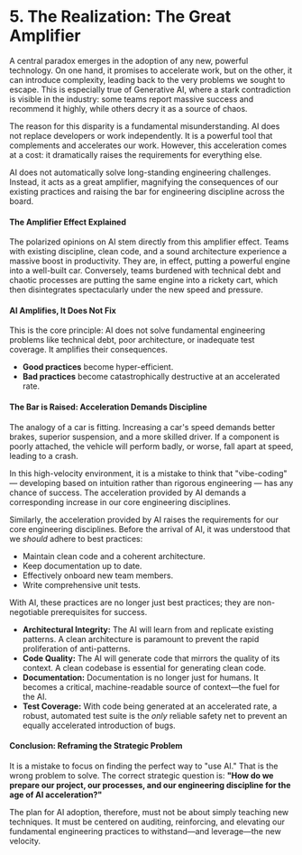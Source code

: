 # 5. The Realization: The Great Amplifier

A central paradox emerges in the adoption of any new, powerful technology. On one hand, it promises to accelerate work, but on the other, it can introduce complexity, leading back to the very problems we sought to escape. This is especially true of Generative AI, where a stark contradiction is visible in the industry: some teams report massive success and recommend it highly, while others decry it as a source of chaos.

The reason for this disparity is a fundamental misunderstanding. AI does not replace developers or work independently. It is a powerful tool that complements and accelerates our work. However, this acceleration comes at a cost: it dramatically raises the requirements for everything else.

AI does not automatically solve long-standing engineering challenges. Instead, it acts as a great amplifier, magnifying the consequences of our existing practices and raising the bar for engineering discipline across the board.

#### **The Amplifier Effect Explained**

The polarized opinions on AI stem directly from this amplifier effect. Teams with existing discipline, clean code, and a sound architecture experience a massive boost in productivity. They are, in effect, putting a powerful engine into a well-built car. Conversely, teams burdened with technical debt and chaotic processes are putting the same engine into a rickety cart, which then disintegrates spectacularly under the new speed and pressure.

#### **AI Amplifies, It Does Not Fix**

This is the core principle: AI does not solve fundamental engineering problems like technical debt, poor architecture, or inadequate test coverage. It amplifies their consequences.
*   **Good practices** become hyper-efficient.
*   **Bad practices** become catastrophically destructive at an accelerated rate.

#### **The Bar is Raised: Acceleration Demands Discipline**

The analogy of a car is fitting. Increasing a car's speed demands better brakes, superior suspension, and a more skilled driver. If a component is poorly attached, the vehicle will perform badly, or worse, fall apart at speed, leading to a crash.

In this high-velocity environment, it is a mistake to think that "vibe-coding" — developing based on intuition rather than rigorous engineering — has any chance of success. The acceleration provided by AI demands a corresponding increase in our core engineering disciplines.

Similarly, the acceleration provided by AI raises the requirements for our core engineering disciplines. Before the arrival of AI, it was understood that we *should* adhere to best practices:
*   Maintain clean code and a coherent architecture.
*   Keep documentation up to date.
*   Effectively onboard new team members.
*   Write comprehensive unit tests.

With AI, these practices are no longer just best practices; they are non-negotiable prerequisites for success.
*   **Architectural Integrity:** The AI will learn from and replicate existing patterns. A clean architecture is paramount to prevent the rapid proliferation of anti-patterns.
*   **Code Quality:** The AI will generate code that mirrors the quality of its context. A clean codebase is essential for generating clean code.
*   **Documentation:** Documentation is no longer just for humans. It becomes a critical, machine-readable source of context—the fuel for the AI.
*   **Test Coverage:** With code being generated at an accelerated rate, a robust, automated test suite is the *only* reliable safety net to prevent an equally accelerated introduction of bugs.

#### **Conclusion: Reframing the Strategic Problem**

It is a mistake to focus on finding the perfect way to "use AI." That is the wrong problem to solve. The correct strategic question is: **"How do we prepare our project, our processes, and our engineering discipline for the age of AI acceleration?"**

The plan for AI adoption, therefore, must not be about simply teaching new techniques. It must be centered on auditing, reinforcing, and elevating our fundamental engineering practices to withstand—and leverage—the new velocity.